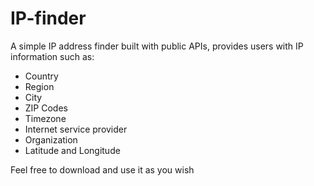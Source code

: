 # IP-finder


A simple IP address finder built with public APIs, provides users with IP information such as:

- Country 
- Region
- City
- ZIP Codes
- Timezone
- Internet service provider
- Organization
- Latitude and Longitude

Feel free to download and use it as you wish 
